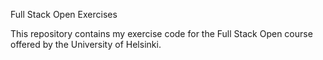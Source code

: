 Full Stack Open Exercises

This repository contains my exercise code for the Full Stack Open course offered by the University of Helsinki.



